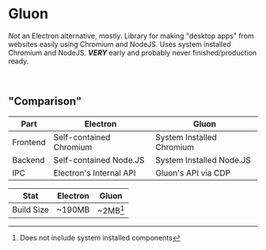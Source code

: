 # Gluon
*Not* an Electron alternative, mostly. Library for making "desktop apps" from websites easily using Chromium and NodeJS. Uses system installed Chromium and NodeJS. ***VERY*** early and probably never finished/production ready.

<br>

## "Comparison"
| Part | Electron | Gluon |
| ---- | -------- | ----- |
| Frontend | Self-contained Chromium | System Installed Chromium |
| Backend | Self-contained Node.JS | System Installed Node.JS |
| IPC | Electron's Internal API | Gluon's API via CDP |

| Stat | Electron | Gluon |
| ---- | -------- | ----- |
| Build Size | ~190MB | ~2MB[^1] |

[^1]: Does not include system installed components
